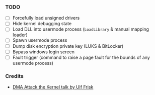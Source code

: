 ### TODO

- [ ] Forcefully load unsigned drivers
- [ ] Hide kernel debugging state
- [ ] Load DLL into usermode process (`LoadLibrary` & manual mapping loader)
- [ ] Spawn usermode process
- [ ] Dump disk encryption private key (LUKS & BitLocker)
- [ ] Bypass windows login screen
- [ ] Fault trigger (command to raise a page fault for the bounds of any usermode process)

### Credits

- [DMA Attack the Kernel talk by Ulf Frisk](https://av.tib.eu/media/36297)
